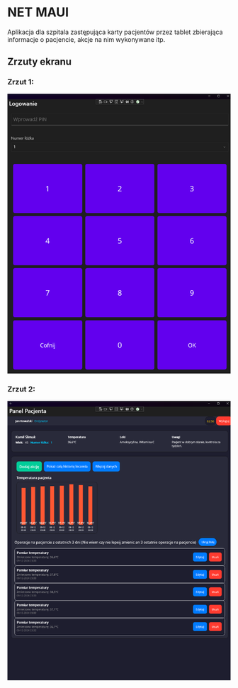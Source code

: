 # NET MAUI

Aplikacja dla szpitala zastępująca karty pacjentów przez tablet zbierająca informacje o pacjencie, akcje na nim wykonywane itp.

## Zrzuty ekranu

### Zrzut 1:
![Zrzut 1](2.png)

### Zrzut 2:
![Zrzut 2](1.png)
